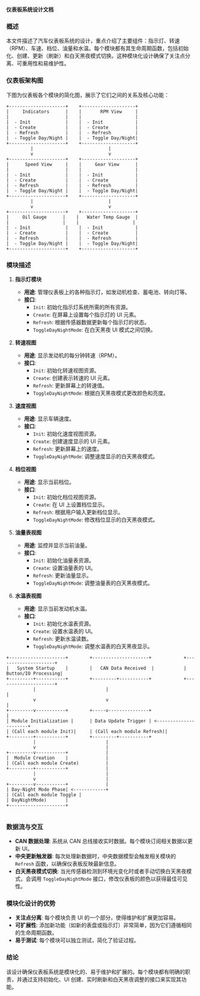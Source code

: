 **仪表板系统设计文档**

### 概述
本文件描述了汽车仪表板系统的设计，重点介绍了主要组件：指示灯、转速（RPM）、车速、档位、油量和水温。每个模块都有其生命周期函数，包括初始化、创建、更新（刷新）和白天黑夜模式切换。这种模块化设计确保了关注点分离、可重用性和易维护性。

### 仪表板架构图
下图为仪表板各个模块的简化图，展示了它们之间的关系及核心功能：

```
+---------------------+    +--------------------+
|     Indicators      |    |       RPM View     |
|                     |    |                    |
|  - Init             |    |  - Init            |
|  - Create           |    |  - Create          |
|  - Refresh          |    |  - Refresh         |
|  - Toggle Day/Night |    |  - Toggle Day/Night|
+---------------------+    +--------------------+
         |                            |
         v                            v
+---------------------+    +--------------------+
|      Speed View     |    |     Gear View      |
|                     |    |                    |
|  - Init             |    |  - Init            |
|  - Create           |    |  - Create          |
|  - Refresh          |    |  - Refresh         |
|  - Toggle Day/Night |    |  - Toggle Day/Night|
+---------------------+    +--------------------+
         |                            |
         v                            v
+---------------------+    +--------------------+
|     Oil Gauge      |    |   Water Temp Gauge  |
|                    |    |                    |
|  - Init             |    |  - Init            |
|  - Create           |    |  - Create          |
|  - Refresh          |    |  - Refresh         |
|  - Toggle Day/Night |    |  - Toggle Day/Night|
+---------------------+    +--------------------+
```
### 模块描述

1. **指示灯模块**
   - **用途**: 管理仪表板上的各种指示灯，如发动机检查、蓄电池、转向灯等。
   - **接口**:
     - `Init`: 初始化指示灯系统所需的所有资源。
     - `Create`: 在屏幕上设置每个指示灯的 UI 元素。
     - `Refresh`: 根据传感器数据更新每个指示灯的状态。
     - `ToggleDayNightMode`: 在白天黑夜 UI 模式之间切换。

2. **转速视图**
   - **用途**: 显示发动机的每分钟转速（RPM）。
   - **接口**:
     - `Init`: 初始化转速视图资源。
     - `Create`: 创建表示转速的 UI 元素。
     - `Refresh`: 更新屏幕上的转速值。
     - `ToggleDayNightMode`: 根据白天黑夜模式更改颜色和亮度。

3. **速度视图**
   - **用途**: 显示车辆速度。
   - **接口**:
     - `Init`: 初始化速度视图资源。
     - `Create`: 创建速度显示的 UI 元素。
     - `Refresh`: 更新屏幕上的速度。
     - `ToggleDayNightMode`: 调整速度显示的白天黑夜模式。

4. **档位视图**
   - **用途**: 显示当前档位。
   - **接口**:
     - `Init`: 初始化档位视图资源。
     - `Create`: 在 UI 上设置档位显示。
     - `Refresh`: 根据用户输入更新档位显示。
     - `ToggleDayNightMode`: 修改档位显示的白天黑夜模式。

5. **油量表视图**
   - **用途**: 监控并显示当前油量。
   - **接口**:
     - `Init`: 初始化油量表资源。
     - `Create`: 设置油量表的 UI。
     - `Refresh`: 更新油量显示。
     - `ToggleDayNightMode`: 调整油量表的白天黑夜模式。

6. **水温表视图**
   - **用途**: 显示当前发动机水温。
   - **接口**:
     - `Init`: 初始化水温表资源。
     - `Create`: 设置水温表的 UI。
     - `Refresh`: 更新水温读数。
     - `ToggleDayNightMode`: 调整水温表的白天黑夜显示。

```
+---------------------+        +---------------------+            +---------------------+
|   System Startup    |        |   CAN Data Received  |           | Button/IO Processing|
+---------+-----------+        +---------+-----------+            +---------------------+
          |                          |                                        |
          v                          v                                        |
+---------v-----------+        +-----v---------------+                        |
| Module Initialization |      | Data Update Trigger | <----------------------+
| (Call each module Init)|     | (Call each module Refresh)|
+---------+-----------+        +---------+-----------+
          |                          |
          v                          |
+---------v-----------+              |
|  Module Creation    |              |
| (Call each module Create)          |
+---------+-----------+              |
          |                          |
          v                          |
+---------v-----------+              |
| Day-Night Mode Phase| <------------+
| (Call each module Toggle |
| DayNightMode)       |
+---------------------+


```

### 数据流与交互
- **CAN 数据处理**: 系统从 CAN 总线接收实时数据。每个模块订阅相关数据以更新 UI。
- **中央更新触发器**: 每次处理新数据时，中央数据模型会触发相关模块的 `Refresh` 函数，以确保仪表板反映最新信息。
- **白天黑夜模式切换**: 当光传感器检测到环境光变化时或者手动切换白天黑夜模式，会调用 `ToggleDayNightMode` 接口，修改仪表板的颜色以获得最佳可见性。

### 模块化设计的优势
- **关注点分离**: 每个模块负责 UI 的一个部分，使得维护和扩展更加容易。
- **可扩展性**: 添加新功能（如新的表盘或指示灯）非常简单，因为它们遵循相同的生命周期函数。
- **易于测试**: 每个模块可以独立测试，简化了验证过程。

### 结论
该设计确保仪表板系统是模块化的、易于维护和扩展的。每个模块都有明确的职责，并通过支持初始化、UI 创建、实时刷新和白天黑夜调整的接口来实现其功能。